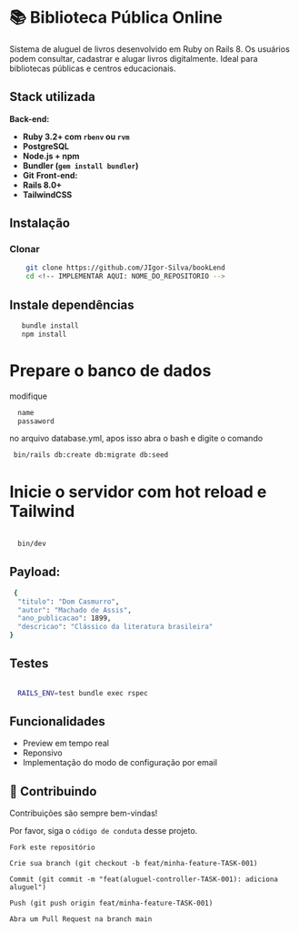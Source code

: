 
# 📚 Biblioteca Pública Online
Sistema de aluguel de livros desenvolvido em Ruby on Rails 8. Os usuários podem consultar, cadastrar e alugar livros digitalmente. Ideal para bibliotecas públicas e centros educacionais.


## Stack utilizada


**Back-end:**
- **Ruby 3.2+ com `rbenv` ou `rvm`**
- **PostgreSQL**
- **Node.js + npm**
- **Bundler (`gem install bundler`)**
- **Git**
**Front-end:**
- **Rails 8.0+**
- **TailwindCSS**
## Instalação

### Clonar

```bash
    git clone https://github.com/JIgor-Silva/bookLend
    cd <!-- IMPLEMENTAR AQUI: NOME_DO_REPOSITORIO -->
```

## Instale dependências   
```bash
   bundle install
   npm install
```

# Prepare o banco de dados
modifique 
```bash
  name  
  passaword
```
no arquivo database.yml, apos isso abra o bash e digite o comando    
```bash
 bin/rails db:create db:migrate db:seed

```                            


# Inicie o servidor com hot reload e Tailwind

```bash
 
  bin/dev
```
## Payload:

```bash
 {
  "titulo": "Dom Casmurro",
  "autor": "Machado de Assis",
  "ano_publicacao": 1899,
  "descricao": "Clássico da literatura brasileira"
}

```

## Testes
```bash
 
  RAILS_ENV=test bundle exec rspec

```

## Funcionalidades

- Preview em tempo real
- Reponsivo
- Implementação do modo de configuração por email




## 🤝 Contribuindo
Contribuições são sempre bem-vindas!

Por favor, siga o `código de conduta` desse projeto.

    Fork este repositório

    Crie sua branch (git checkout -b feat/minha-feature-TASK-001)

    Commit (git commit -m "feat(aluguel-controller-TASK-001): adiciona aluguel")

    Push (git push origin feat/minha-feature-TASK-001)

    Abra um Pull Request na branch main
